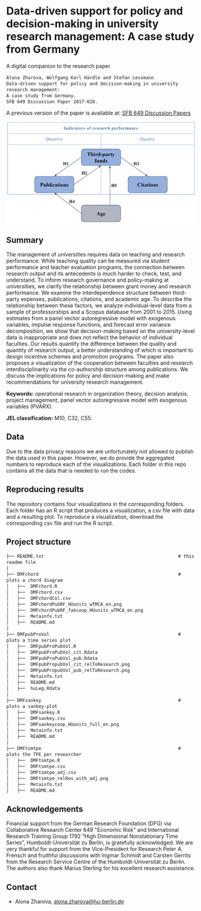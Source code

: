 # Data-driven support for policy and decision-making in university research management: A case study from Germany

A digital companion to the research paper 

```
Alona Zharova, Wolfgang Karl Härdle and Stefan Lessmann
Data-driven support for policy and decision-making in university research management: 
A case study from Germany.
SFB 649 Discussion Paper 2017-028.

```
A previous version of the paper is available at: [SFB 649 Discussion Papers](http://sfb649.wiwi.hu-berlin.de/papers/pdf/SFB649DP2017-028.pdf)

![research_model](/research_model.png)

## Summary

The management of universities requires data on teaching and research performance. While teaching quality can be measured via student performance and teacher evaluation programs, the connection between research output and its antecedents is much harder to check, test, and understand. To inform research governance and policy-making at universities, we clarify the relationship between grant money and research performance. We examine the interdependence structure between third-party expenses, publications, citations, and academic age. To describe the relationship between these factors, we analyze individual-level data from a sample of professorships and a Scopus database from 2001 to 2015. Using estimates from a panel vector autoregressive model with exogenous variables, impulse response functions, and forecast error variance decomposition, we show that decision-making based on the university-level data is inappropriate and does not reflect the behavior of individual faculties. Our results quantify the difference between the quality and quantity of research output, a better understanding of which is important to design incentive schemes and promotion programs. The paper also proposes a visualization of the cooperation between faculties and research interdisciplinarity via the co-authorship structure among publications. We discuss the implications for policy and decision-making and make recommendations for university research management.

**Keywords:**  operational research in organization theory, decision analysis, project management, panel vector autoregressive model with exogenous variables (PVARX).

**JEL classification:** M10, C32, C55.

## Data

Due to the data privacy reasons we are unfortunately not allowed to publish the data used in this paper. However, we do provide the aggregated numbers to reproduce each of the visualizations. Each folder in this repo contains all the data that is needed to run the codes.

## Reproducing results

The repository contains four visualizations in the corresponding folders. Each folder has an R script that produces a visualization, a csv file with data and a resulting plot. To reproduce a visualization, download the corresponding csv file and run the R script.

## Project structure
````
├── README.txt                                                  # this readme file
|
├── DMFchord                                                    # plots a chord diagram 
│   ├──  DMFchord.R
│   ├──  DMFchord.csv
│   ├──  DMFchordCol.csv
│   ├──  DMFchordPubRF_HUunits_wTMCA_en.png
│   ├──  DMFchordPubRF_fakcoop_HUunits_wTMCA_en.png
│   ├──  Metainfo.txt
│   ├──  README.md 
|
├── DMFpubProVol                                                # plots a time series plot
│   ├──  DMFpubProPubVol.R
│   ├──  DMFpubProPubVol_cit.Rdata
│   ├──  DMFpubProPubVol_pub.Rdata
│   ├──  DMFpubPropubVol_cit_relToResearch.png
│   ├──  DMFpubPropubVol_pub_relToResearch.png
│   ├──  Metainfo.txt
│   ├──  README.md
│   ├──  huLeg.Rdata 
|
├── DMFsankey                                                   # plots a sankey-plot
│   ├──  DMFsankey.R
│   ├──  DMFsankey.csv
│   ├──  DMFsankeycoop_HUunits_full_en.png
│   ├──  Metainfo.txt
│   ├──  README.md 
|
├── DMFtsmtpe                                                   # plots the TPE per researcher 
│   ├──  DMFtsmtpe.R
│   ├──  DMFtsmtpe.csv
│   ├──  DMFtsmtpe_adj.csv
│   ├──  DMFtsmtpe_relRes_with_adj.png
│   ├──  Metainfo.txt
│   ├──  README.md 

````


## Acknowledgements

Financial support from the German Research Foundation (DFG) via Collaborative Research Center 649 "Economic Risk" and International Research Training Group 1792 ”High Dimensional Nonstationary Time Series”, Humboldt-Universität zu Berlin, is gratefully acknowledged. We
are very thankful for support from the Vice-President for Research Peter A. Frensch and fruithful discussions with Ingmar Schmidt and Carsten Gerrits from the Research Service Centre of the Humboldt-Universität zu Berlin. The authors also thank Marius Sterling for his excellent research assistance.

## Contact
- Alona Zharova, alona.zharova@hu-berlin.de
